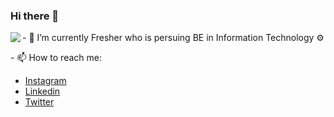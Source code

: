 ### Hi there 👋
<img src="https://giphy.com/gifs/life-bugs-programmer-2KAGlmkPywhZS" align="left"/>
<p>
  - 🌱 I’m currently Fresher who is persuing BE in Information Technology ⚙ 
</p>
<p>- 📫 How to reach me: 
<ul><li> <a href="https://www.instagram.com/pruthvi.sooni/"> Instagram<a/></li><li> <a href="https://www.linkedin.com/in/pruthvi-sooni/"> Linkedin<a/></li> <li> <a href="https://twitter.com/PruthviSooni"> Twitter <a/></li> </p>
     
      
 
<!--
**PruthviSooni/PruthviSooni** is a ✨ _special_ ✨ repository because its `README.md` (this file) appears on your GitHub profile.

Here are some ideas to get you started:

- 🔭 I’m currently working on ...
- 🌱 I’m currently learning ...
- 👯 I’m looking to collaborate on ...
- 🤔 I’m looking for help with ...
- 💬 Ask me about ...
 ...
- 😄 Pronouns: ...
- ⚡ Fun fact: ...
-->
